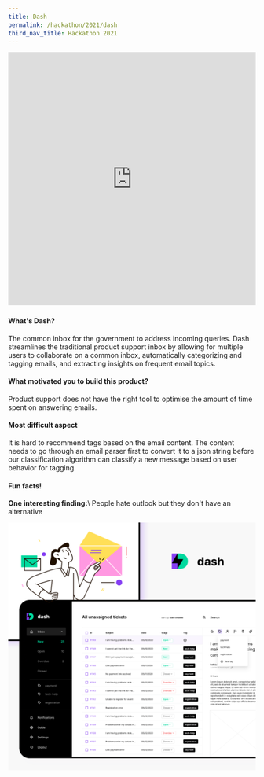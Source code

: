 ```yaml
---
title: Dash
permalink: /hackathon/2021/dash
third_nav_title: Hackathon 2021
---
```


<iframe src="https://docs.google.com/presentation/d/e/2PACX-1vSlBuECNFqWV9EvfTlS2BDuo8asCBkWMNTS1xIZCBZsejgBx6_kKI10HXKQ6CPtaYqc2YDk6AVjGTzt/embed?start=false&loop=false&delayms=3000" frameborder="0" width="100%"  height="515" allowfullscreen="true" mozallowfullscreen="true" webkitallowfullscreen="true"></iframe>

#### What's Dash?
The common inbox for the government to address incoming queries. Dash streamlines the traditional product support inbox by allowing for multiple users to collaborate on a common inbox, automatically categorizing and tagging emails, and extracting insights on frequent email topics. 

#### What motivated you to build this product?
Product support does not have the right tool to optimise the amount of time spent on answering emails.

#### Most difficult aspect
It is hard to recommend tags based on the email content. The content needs to go through an email parser first to convert it to a json string before our classification algorithm can classify a new message based on user behavior for tagging.

#### Fun facts!
**One interesting finding:**\\
People hate outlook but they don't have an alternative

![Dash product demo image](/images/Dash_snapshot.png)